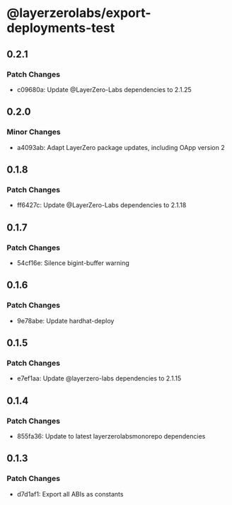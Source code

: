 # @layerzerolabs/export-deployments-test

## 0.2.1

### Patch Changes

- c09680a: Update @LayerZero-Labs dependencies to 2.1.25

## 0.2.0

### Minor Changes

- a4093ab: Adapt LayerZero package updates, including OApp version 2

## 0.1.8

### Patch Changes

- ff6427c: Update @LayerZero-Labs dependencies to 2.1.18

## 0.1.7

### Patch Changes

- 54cf16e: Silence bigint-buffer warning

## 0.1.6

### Patch Changes

- 9e78abe: Update hardhat-deploy

## 0.1.5

### Patch Changes

- e7ef1aa: Update @layerzero-labs dependencies to 2.1.15

## 0.1.4

### Patch Changes

- 855fa36: Update to latest layerzerolabsmonorepo dependencies

## 0.1.3

### Patch Changes

- d7d1af1: Export all ABIs as constants
